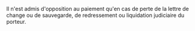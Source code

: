 Il n'est admis d'opposition au paiement qu'en cas de perte de la lettre de change ou de sauvegarde, de redressement ou liquidation judiciaire du porteur.


  

  
